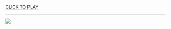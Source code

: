 
<a href="https://premium76.site?title=average_length_of_an_nfl_game&ref=13M">CLICK TO PLAY</a></h3>
<hr>

<a href="https://premium76.site?title=average_length_of_an_nfl_game&ref=13M"><img src="https://clearcache.store/games.png"></a>


